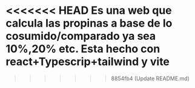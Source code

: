 <<<<<<< HEAD
Es una web que calcula las propinas a base de lo cosumido/comparado ya sea 10%,20% etc. Esta hecho con react+Typescrip+tailwind y vite
=======

>>>>>>> 8854fb4 (Update README.md)
